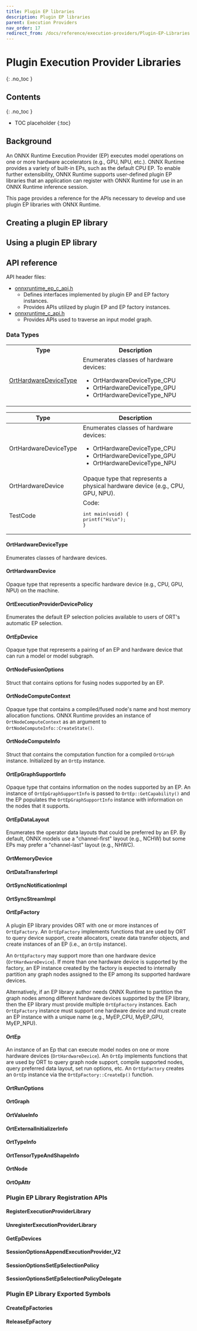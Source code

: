 ```yaml
---
title: Plugin EP libraries
description: Plugin EP libraries
parent: Execution Providers
nav_order: 17
redirect_from: /docs/reference/execution-providers/Plugin-EP-Libraries
---
```


# Plugin Execution Provider Libraries
{: .no_toc }

## Contents
{: .no_toc }

* TOC placeholder
{:toc}

## Background
An ONNX Runtime Execution Provider (EP) executes model operations on one or more hardware accelerators (e.g., GPU, NPU, etc.). ONNX Runtime provides a variety of built-in EPs, such as the default CPU EP. To enable further extensibility, ONNX Runtime supports user-defined plugin EP libraries that an application can register with ONNX Runtime for use in an ONNX Runtime inference session.<br/>

This page provides a reference for the APIs necessary to develop and use plugin EP libraries with ONNX Runtime.

## Creating a plugin EP library

## Using a plugin EP library

## API reference
API header files:
 - [onnxruntime_ep_c_api.h](https://github.com/microsoft/onnxruntime/blob/main/include/onnxruntime/core/session/onnxruntime_ep_c_api.h)
   - Defines interfaces implemented by plugin EP and EP factory instances.
   - Provides APIs utilized by plugin EP and EP factory instances.
 - [onnxruntime_c_api.h](https://github.com/microsoft/onnxruntime/blob/main/include/onnxruntime/core/session/onnxruntime_c_api.h)
   - Provides APIs used to traverse an input model graph.


### Data Types

<!-- Use an HTML table to allow embedding a code block in a cell -->
<table>
<tr>
<th>Type</th>
<th>Description</th>
</tr>

<tr>
<td>
<a href="#ort-hardware-device-type">OrtHardwareDeviceType</a>
</td>
<td>
Enumerates classes of hardware devices:<br>
<ul>
<li>OrtHardwareDeviceType_CPU</li>
<li>OrtHardwareDeviceType_GPU</li>
<li>OrtHardwareDeviceType_NPU</li>
</ul>
</td>
</tr>
</table>

|        Type           |                    Description                  |
|-----------------------|-------------------------------------------------|
| OrtHardwareDeviceType | Enumerates classes of hardware devices:<br/><ul><li>OrtHardwareDeviceType_CPU</li><li>OrtHardwareDeviceType_GPU</li><li>OrtHardwareDeviceType_NPU</li></ul> |
| OrtHardwareDevice     | Opaque type that represents a physical hardware device (e.g., CPU, GPU, NPU). |
| TestCode              | Code:<br/><pre lang="c++">int main(void) {&#13;  printf("Hi\n");&#13;}</pre> |


#### OrtHardwareDeviceType

Enumerates classes of hardware devices.

#### OrtHardwareDevice

Opaque type that represents a specific hardware device (e.g., CPU, GPU, NPU) on the machine.

#### OrtExecutionProviderDevicePolicy

Enumerates the default EP selection policies available to users of ORT's automatic EP selection.

#### OrtEpDevice

Opaque type that represents a pairing of an EP and hardware device that can run a model or model subgraph.

#### OrtNodeFusionOptions

Struct that contains options for fusing nodes supported by an EP.

#### OrtNodeComputeContext

Opaque type that contains a compiled/fused node's name and host memory allocation functions. ONNX Runtime provides an instance of `OrtNodeComputeContext` as an argument to `OrtNodeComputeInfo::CreateState()`.

#### OrtNodeComputeInfo

Struct that contains the computation function for a compiled `OrtGraph` instance. Initialized by an `OrtEp` instance.

#### OrtEpGraphSupportInfo

Opaque type that contains information on the nodes supported by an EP. An instance of `OrtEpGraphSupportInfo` is passed to `OrtEp::GetCapability()` and the EP populates the `OrtEpGraphSupportInfo` instance with information on the nodes that it supports.

#### OrtEpDataLayout

Enumerates the operator data layouts that could be preferred by an EP. By default, ONNX models use a "channel-first" layout (e.g., NCHW) but some EPs may prefer a "channel-last" layout (e.g., NHWC).

#### OrtMemoryDevice

#### OrtDataTransferImpl

#### OrtSyncNotificationImpl

#### OrtSyncStreamImpl

#### OrtEpFactory

A plugin EP library provides ORT with one or more instances of `OrtEpFactory`. An `OrtEpFactory` implements functions that are used by ORT to query device support, create allocators, create data transfer objects, and create instances of an EP (i.e., an `OrtEp` instance).<br/>

An `OrtEpFactory` may support more than one hardware device (`OrtHardwareDevice`). If more than one hardware device is supported by the factory, an EP instance created by the factory is expected to internally partition any graph nodes assigned to the EP among its supported hardware devices.<br/>

Alternatively, if an EP library author needs ONNX Runtime to partition the graph nodes among different hardware devices supported by the EP library, then the EP library must provide multiple `OrtEpFactory` instances. Each `OrtEpFactory` instance must support one hardware device and must create an EP instance with a unique name (e.g., MyEP_CPU, MyEP_GPU, MyEP_NPU).

#### OrtEp

An instance of an Ep that can execute model nodes on one or more hardware devices (`OrtHardwareDevice`). An `OrtEp` implements functions that are used by ORT to query graph node support, compile supported nodes, query preferred data layout, set run options, etc. An `OrtEpFactory` creates an `OrtEp` instance via the `OrtEpFactory::CreateEp()` function.

#### OrtRunOptions

#### OrtGraph

#### OrtValueInfo

#### OrtExternalInitializerInfo

#### OrtTypeInfo

#### OrtTensorTypeAndShapeInfo

#### OrtNode

#### OrtOpAttr

### Plugin EP Library Registration APIs
#### RegisterExecutionProviderLibrary

#### UnregisterExecutionProviderLibrary

#### GetEpDevices

#### SessionOptionsAppendExecutionProvider_V2

#### SessionOptionsSetEpSelectionPolicy

#### SessionOptionsSetEpSelectionPolicyDelegate


### Plugin EP Library Exported Symbols
#### CreateEpFactories

#### ReleaseEpFactory


